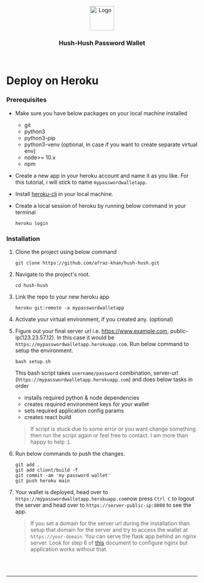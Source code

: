 <div id="top"></div>

<!-- PROJECT LOGO -->
<br />
<div align="center">
  <a href="https://github.com/afraz-khan/hush-hush">
    <img src="https://i.ibb.co/0ts8L6D/logo192.png" alt="Logo" width="64" height="64">
  </a>
  <h3 align="center">Hush-Hush Password Wallet</h3>
</div>
</br>

# Deploy on Heroku

### Prerequisites
- Make sure you have below packages on your local machine installed
  * git
  * python3
  * python3-pip
  * python3-venv (optional, in case if you want to create separate virtual env)
  * node>= 10.x
  * npm
  
- Create a new app in your heroku account and name it as you like. For this tutorial, i will stick to name `mypasswordwalletapp`.
- Install [heroku-cli](https://devcenter.heroku.com/articles/heroku-cli) in your local machine.
- Create a local session of heroku by running below command in your terminal
  ```
  heroku login
  ```

### Installation
1. Clone the project using below command
   ```
   git clone https://github.com/afraz-khan/hush-hush.git
   ```
2. Navigate to the project's root.
   ```
   cd hush-hush
   ```
3. Link the repo to your new heroku app
   ```
   heroku git:remote -a mypasswordwalletapp
   ```
4. Activate your virtual environment, if you created any. (optional)
5. Figure out your final server url i.e. https://www.example.com, public-ip(123.23.57.12). In this case it would be `https://mypasswordwalletapp.herokuapp.com`.
   Run below command to setup the environment.
   ```
   bash setup.sh
   ```
   This bash script takes `username/password` combination, server-url (`https://mypasswordwalletapp.herokuapp.com`) and does below tasks in order
   * installs required python & node dependencies
   * creates required environment keys for your wallet
   * sets required application config params
   * creates react build
  
   > If script is stuck due to some error or you want change something then run the script again or feel free to contact. I am more than happy to help :).

6. Run below commands to push the changes.
   ```
   git add .
   git add client/build -f
   git commit -am 'my password wallet'
   git push heroku main
   ```

5. Your wallet is deployed, head over to `https://mypasswordwalletapp.herokuapp.com`now press `Ctrl C` to logout the server and head over to `https://server-public-ip:8080` to see the app.
   > If you set a domain for the server url during the installation than setup that domain for the server and try to access the wallet at `https://your-domain`.
   You can serve the flask app behind an nginx server. Look for step 6 of [this](https://faun.pub/deploy-flask-app-with-nginx-using-gunicorn-7fda4f50066a) document to configure nginx but application works without that.
</br>
</br>

---
